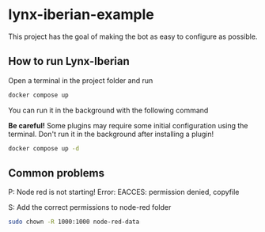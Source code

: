 # lynx-iberian-example

This project has the goal of making the bot as easy to configure as possible.

## How to run Lynx-Iberian

Open a terminal in the project folder and run
```bash
docker compose up
```

You can run it in the background with the following command

**Be careful!** Some plugins may require some initial configuration using the terminal.
Don't run it in the background after installing a plugin!

```bash
docker compose up -d
```


## Common problems

P: Node red is not starting! Error: EACCES: permission denied, copyfile

S: Add the correct permissions to node-red folder
```bash
sudo chown -R 1000:1000 node-red-data
```